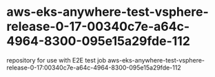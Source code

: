 # aws-eks-anywhere-test-vsphere-release-0-17-00340c7e-a64c-4964-8300-095e15a29fde-112
repository for use with E2E test job aws-eks-anywhere-test-vsphere-release-0-17:00340c7e-a64c-4964-8300-095e15a29fde-112
